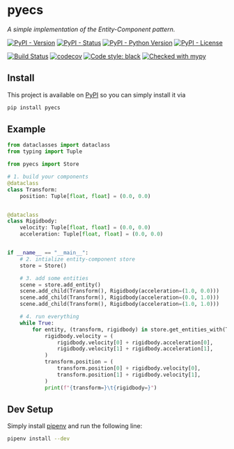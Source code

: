 # pyecs
_A simple implementation of the Entity-Component pattern._

[![PyPI - Version](https://img.shields.io/pypi/v/pyecs)](https://pypi.org/project/pyecs)
[![PyPI - Status](https://img.shields.io/pypi/status/pyecs)](https://pypi.org/project/pyecs)
[![PyPI - Python Version](https://img.shields.io/pypi/pyversions/pyecs)](https://pypi.org/project/pyecs)
[![PyPI - License](https://img.shields.io/pypi/l/pyecs)](https://opensource.org/licenses/MIT)

[![Build Status](https://img.shields.io/github/workflow/status/tim-fi/pyecs/Tests?logo=github)](https://github.com/tim-fi/pyecs/actions?query=workflow%3ATests)
[![codecov](https://codecov.io/gh/tim-fi/pyecs/branch/master/graph/badge.svg)](https://codecov.io/gh/tim-fi/pyecs)
[![Code style: black](https://img.shields.io/badge/code%20style-black-000000.svg)](https://github.com/psf/black)
[![Checked with mypy](http://www.mypy-lang.org/static/mypy_badge.svg)](http://mypy-lang.org/)

## Install
This project is available on [PyPI](https://pypi.org/project/pyecs) so you can simply install it via
```sh
pip install pyecs
```

## Example
```python
from dataclasses import dataclass
from typing import Tuple

from pyecs import Store

# 1. build your components
@dataclass
class Transform:
    position: Tuple[float, float] = (0.0, 0.0)


@dataclass
class Rigidbody:
    velocity: Tuple[float, float] = (0.0, 0.0)
    acceleration: Tuple[float, float] = (0.0, 0.0)


if __name__ == "__main__":
    # 2. intialize entity-component store
    store = Store()

    # 3. add some entities
    scene = store.add_entity()
    scene.add_child(Transform(), Rigidbody(acceleration=(1.0, 0.0)))
    scene.add_child(Transform(), Rigidbody(acceleration=(0.0, 1.0)))
    scene.add_child(Transform(), Rigidbody(acceleration=(1.0, 1.0)))

    # 4. run everything
    while True:
        for entity, (transform, rigidbody) in store.get_entities_with(Transform, Rigidbody):
            rigidbody.velocity = (
                rigidbody.velocity[0] + rigidbody.acceleration[0],
                rigidbody.velocity[1] + rigidbody.acceleration[1],
            )
            transform.position = (
                transform.position[0] + rigidbody.velocity[0],
                transform.position[1] + rigidbody.velocity[1],
            )
            print(f"{transform=}\t{rigidbody=}")
```


## Dev Setup
Simply install [pipenv](https://docs.pipenv.org/en/latest/) and run the following line:
```sh
pipenv install --dev
```
